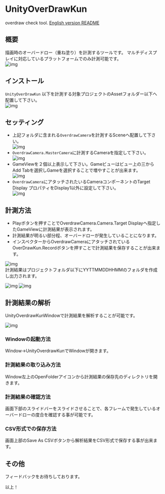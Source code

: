 # UnityOverDrawKun 

overdraw check tool.
[English version README](REAMME_EN.md)

## 概要

描画時のオーバードロー（重ね塗り）を計測するツールです。
マルチディスプレイに対応しているプラットフォームでのみ計測可能です。</br>
![img](Doc/641b60a898bf20e97083f5adb1294113.gif)

## インストール

`UnityOverDrawKun` 以下を計測する対象プロジェクトのAssetフォルダー以下へ配置して下さい。</br>
![img](Doc/943aa0cf3a2442674d4d3e0e9cac8132.png)

## セッティング

- 上記フォルダに含まれる`OverdrawCamera`を計測するSceneへ配置して下さい。</br>
![img](Doc/d5cf54a0dd8ba2f731fd92e732c46dc6.png)
- `OverdrawCamera.MasterCamera`に計測するCameraを指定して下さい。</br>
![img](Doc/fac434078910df9e378ae8cf2de692f2.png)
- GameViewを２個以上表示して下さい。Gameビューはビュー上の三からAdd Tabを選択しGameを選択することで増やすことが出来ます。</br>
![img](Doc/5fc934de91445b0ae77326436e154d7a.png)
- `OverdrawCamera`にアタッチされたいるCameraコンポーネントのTarget Display プロパティをDisplay1以外に設定して下さい。</br>
 ![img](Doc/0241bb02078058a3a206b29ba29f6cb4.png)

## 計測方法

- Playボタンを押すことでOverdrawCamera.Camera.Target Displayへ指定したGameViewに計測結果が表示されます。
- 計測結果が明るい部分程、オーバードローが発生していることになります。
- インスペクターからOverdrawCameraにアタッチされているOverDrawKun.Recordボタンを押すことで計測結果を保存することが出来ます。</br>
  
![img](Doc/edf74eecdcc6a588c9f515bb4e3b968d.png)
 </br>
 計測結果はプロジェクトフォルダ以下にYYTTMMDDHHMMのフォルダを作成し出力されます。
</br>

 ![img](Doc/4b6bdd8b65e4b1ed0b71d05a4f9e9511.png)
 ![img](Doc/93f364a778ff61ffe72481e286919eae.png)

## 計測結果の解析

UnityOverdrawKunWindowで計測結果を解析することが可能です。

![img](Doc/f30e2a070ace58930d838263cc411df7.gif)

### Windowの起動方法

Window->UnityOverdrawKunでWindowが開きます。

### 計測結果の取り込み方法

Window左上のOpenFolderアイコンから計測結果の保存先のディレクトリを開きます。

### 計測結果の確認方法

画面下部のスライドバーをスライドさせることで、各フレームで発生しているオーバードローの度合を確認する事が可能です。

### CSV形式での保存方法

画面上部のSave As CSVボタンから解析結果をCSV形式で保存する事が出来ます。

## その他

フィードバックをお待ちしております。

以上！
